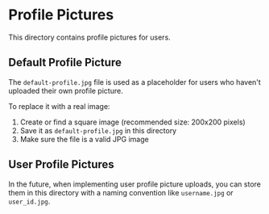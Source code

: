 # Profile Pictures

This directory contains profile pictures for users.

## Default Profile Picture

The `default-profile.jpg` file is used as a placeholder for users who haven't uploaded their own profile picture.

To replace it with a real image:
1. Create or find a square image (recommended size: 200x200 pixels)
2. Save it as `default-profile.jpg` in this directory
3. Make sure the file is a valid JPG image

## User Profile Pictures

In the future, when implementing user profile picture uploads, you can store them in this directory with a naming convention like `username.jpg` or `user_id.jpg`.
